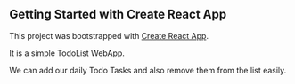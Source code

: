 ## Getting Started with Create React App

This project was bootstrapped with [Create React App](https://github.com/facebook/create-react-app).

It is a simple TodoList WebApp.

We can add our daily Todo Tasks and also remove them from the list easily.
